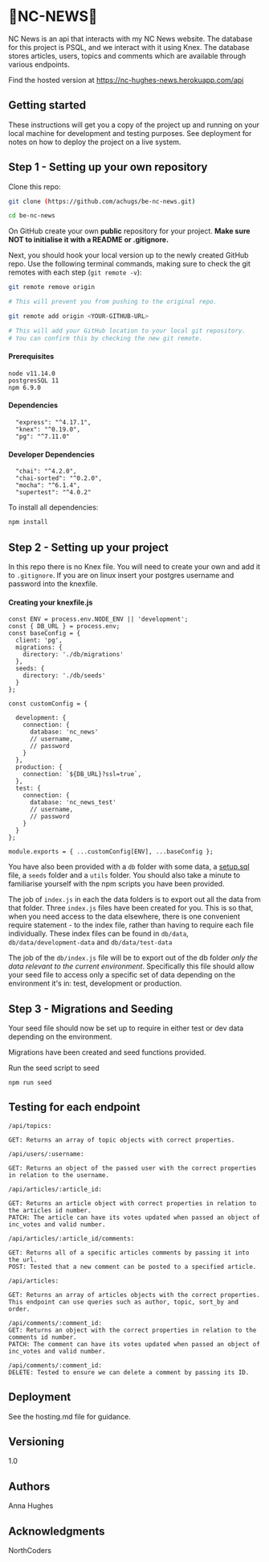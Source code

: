  # :star2:**NC-NEWS**:star2:

  NC News is an api that interacts with my NC News website. The  database for this project is PSQL, and we interact with it using Knex. The database stores articles, users, topics and comments which are available through various endpoints.

Find the hosted version at https://nc-hughes-news.herokuapp.com/api



## Getting started

These instructions will get you a copy of the project up and running on your local machine for development and testing purposes. See deployment for notes on how to deploy the project on a live system.

## Step 1 - Setting up your own repository
Clone this repo:

```bash
git clone (https://github.com/achugs/be-nc-news.git)

cd be-nc-news
```

On GitHub create your own **public** repository for your project. **Make sure NOT to initialise it with a README or .gitignore.**

Next, you should hook your local version up to the newly created GitHub repo. Use the following terminal commands, making sure to check the git remotes with each step (`git remote -v`):

```bash
git remote remove origin

# This will prevent you from pushing to the original repo.
```

```bash
git remote add origin <YOUR-GITHUB-URL>

# This will add your GitHub location to your local git repository.
# You can confirm this by checking the new git remote.
```
#### Prerequisites
```
node v11.14.0
postgresSQL 11
npm 6.9.0
```

#### Dependencies

  ```
    "express": "^4.17.1",
    "knex": "^0.19.0",
    "pg": "^7.11.0"
```

#### Developer Dependencies

  ```
    "chai": "^4.2.0",
    "chai-sorted": "^0.2.0",
    "mocha": "^6.1.4",
    "supertest": "^4.0.2"
  ```

To install all dependencies:

```bash
npm install
```
## Step 2 - Setting up your project
In this repo there is no Knex file. You will need to create your own and add it to `.gitignore`. If you are on linux insert your postgres username and password into the knexfile. 

#### Creating your knexfile.js
```
const ENV = process.env.NODE_ENV || 'development';
const { DB_URL } = process.env;
const baseConfig = {
  client: 'pg',
  migrations: {
    directory: './db/migrations'
  },
  seeds: {
    directory: './db/seeds'
  }
};

const customConfig = {

  development: {
    connection: {
      database: 'nc_news'
      // username,
      // password
    }
  },
  production: {
    connection: `${DB_URL}?ssl=true`,
  },
  test: {
    connection: {
      database: 'nc_news_test'
      // username,
      // password
    }
  }
};

module.exports = { ...customConfig[ENV], ...baseConfig };

```
You have also been provided with a `db` folder with some data, a [setup.sql](./db/setup.sql) file, a `seeds` folder and a `utils` folder. You should also take a minute to familiarise yourself with the npm scripts you have been provided.

The job of `index.js` in each the data folders is to export out all the data from that folder. Three `index.js` files have been created for you. This is so that, when you need access to the data elsewhere, there is one convenient require statement - to the index file, rather than having to require each file individually. These index files can be found in `db/data`, `db/data/development-data` and `db/data/test-data`

The job of the `db/index.js` file will be to export out of the db folder _only the data relevant to the current environment_. Specifically this file should allow your seed file to access only a specific set of data depending on the environment it's in: test, development or production. 

## Step 3 - Migrations and Seeding

Your seed file should now be set up to require in either test or dev data depending on the environment.

Migrations have been created and seed functions provided.

Run the seed script to seed

```
npm run seed
```
## Testing for each endpoint

```
/api/topics:

GET: Returns an array of topic objects with correct properties.
```
```
/api/users/:username:

GET: Returns an object of the passed user with the correct properties in relation to the username. 
```

```
/api/articles/:article_id:

GET: Returns an article object with correct properties in relation to the articles id number.
PATCH: The article can have its votes updated when passed an object of inc_votes and valid number.
```
```
/api/articles/:article_id/comments:

GET: Returns all of a specific articles comments by passing it into the url. 
POST: Tested that a new comment can be posted to a specified article.
```
```
/api/articles:

GET: Returns an array of articles objects with the correct properties. This endpoint can use queries such as author, topic, sort_by and order.
```
```
/api/comments/:comment_id:
GET: Returns an object with the correct properties in relation to the comments id number.
PATCH: The comment can have its votes updated when passed an object of inc_votes and valid number. 
```
```
/api/comments/:comment_id:
DELETE: Tested to ensure we can delete a comment by passing its ID. 
```

## Deployment

See the hosting.md file for guidance.

## Versioning
1.0

## Authors
Anna Hughes

## Acknowledgments
NorthCoders